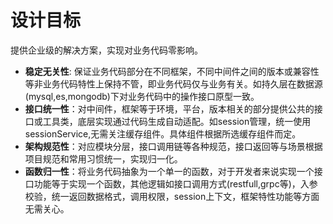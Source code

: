 # 设计目标
提供企业级的解决方案，实现对业务代码零影响。

- <b>稳定无关性</b>: 保证业务代码部分在不同框架，不同中间件之间的版本或兼容性等非业务代码特性上保持不管，即业务代码仅与业务有关。如持久层在数据源(mysql,es,mongodb)下对业务代码中的操作接口原型一致。
- <b>接口统一性</b>：对中间件，框架等于环境，平台，版本相关的部分提供公共的接口或工具类，底层实现通过代码生成自动适配。如session管理，统一使用sessionService,无需关注缓存组件。具体组件根据所选缓存组件而定。
- <b>架构规范性</b>：对应模块分层，接口调用链等各种规范，接口返回等与场景根据项目规范和常用习惯统一，实现归一化。
- <b>函数归一性</b>：将业务代码抽象为一个单一的函数，对于开发者来说实现一个接口功能等于实现一个函数，其他逻辑如接口调用方式(restfull,grpc等)，入参校验，统一返回数据格式，调用权限，session上下文，框架特性功能等方面无需关心。

